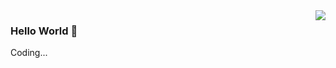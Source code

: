 <img align="right" src="https://github-readme-stats.vercel.app/api?username=ly2ang&show_icons=true&icon_color=CE1D2D&text_color=718096&bg_color=ffffff" />

### Hello World 👋

Coding...
